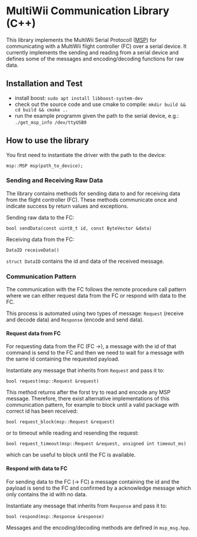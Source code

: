 # MultiWii Communication Library (C++)

This library implements the MultiWii Serial Protocoll ([MSP](http://www.multiwii.com/wiki/index.php?title=Multiwii_Serial_Protocol)) for communicating with a MultiWii flight controller (FC) over a serial device.
It currently implements the sending and reading from a serial device and defines some of the messages and encoding/decoding functions for raw data.

## Installation and Test
- install boost: `sudo apt install libboost-system-dev`
- check out the source code and use cmake to compile: `mkdir build && cd build && cmake ..`
- run the example programm given the path to the serial device, e.g.: `./get_msp_info /dev/ttyUSB0`

## How to use the library

You first need to instantiate the driver with the path to the device:
```
msp::MSP msp(path_to_device);
```

### Sending and Receiving Raw Data
The library contains methods for sending data to and for receiving data from the flight controller (FC). These methods communicate once and indicate success by return values and exceptions.

Sending raw data to the FC:
```
bool sendData(const uint8_t id, const ByteVector &data)
```

Receiving data from the FC:
```
DataID receiveData()
```
`struct DataID` contains the id and data of the received message.

### Communication Pattern
The communication with the FC follows the remote procedure call pattern where we can either request data from the FC or respond with data to the FC.

This process is automated using two types of message: `Request` (receive and decode data) and `Response` (encode and send data).

#### Request data from FC
For requesting data from the FC (FC →), a message with the id of that command is send to the FC and then we need to wait for a message with the same id containing the requested payload.

Instantiate any message that inherits from `Request` and pass it to:
```
bool request(msp::Request &request)
```
This method returns after the forst try to read and encode any MSP message. Therefore, there exist alternative implementations of this communication pattern, for example to block until a valid package with correct id has been received:
```
bool request_block(msp::Request &request)
```
or to timeout while reading and resending the request:
```
bool request_timeout(msp::Request &request, unsigned int timeout_ms)
```
which can be useful to block until the FC is available.

#### Respond with data to FC
For sending data to the FC (→ FC) a message containing the id and the payload is send to the FC and confirmed by a acknowledge message which only contains the id with no data.

Instantiate any message that inherits from `Response` and pass it to:
```
bool respond(msp::Response &response)
```

Messages and the encoding/decoding methods are defined in `msp_msg.hpp`.
